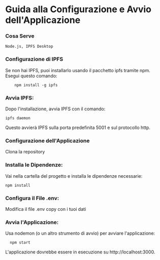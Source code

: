 <h1>Guida alla Configurazione e Avvio dell'Applicazione</h1>

<h3>Cosa Serve</h3>

    Node.js, IPFS Desktop

<h3>Configurazione di IPFS</h3>

  Se non hai IPFS, puoi installarlo usando il pacchetto ipfs tramite npm. Esegui questo comando: 
    
        npm install -g ipfs

<h3>Avvia IPFS:</h3>

  Dopo l'installazione, avvia IPFS con il comando:

    ipfs daemon

  Questo avvierà IPFS sulla porta predefinita 5001 e sul protocollo http.

<h3>Configurazione dell'Applicazione</h3>

  Clona la repository

<h3>Installa le Dipendenze:</h3>

  Vai nella cartella del progetto e installa le dipendenze necessarie:
  
    npm install

<h3>Configura il File .env:</h3>

  Modifica il file .env copy con i tuoi dati

<h3>Avvia l'Applicazione:</h3>

  Usa nodemon (o un altro strumento di avvio) per avviare l'applicazione:

      npm start

  L'applicazione dovrebbe essere in esecuzione su http://localhost:3000.
